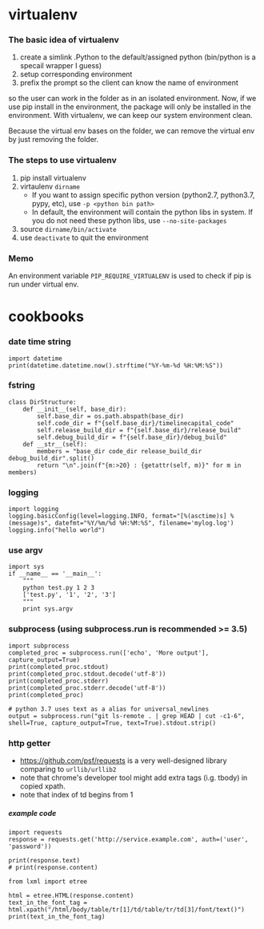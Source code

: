 # virtualenv

### The basic idea of virtualenv

1.  create a simlink .Python to the default/assigned python (bin/python is a specail wrapper I guess)
2.  setup corresponding environment
3.  prefix the prompt so the client can know the name of environment

so the user can work in the folder as in an isolated environment. Now, if we use pip install in the environment, the package will only be installed in the environment. With virtualenv, we can keep our system environment clean.

Because the virtual env bases on the folder, we can remove the virtual env by just removing the folder.

### The steps to use virtualenv

1.  pip install virtualenv
2.  virtaulenv `dirname`
    *  If you want to assign specific python version (python2.7, python3.7, pypy, etc), use `-p <python bin path>`
    *  In default, the environment will contain the python libs in system. If you do not need these python libs, use `--no-site-packages`
3.  source `dirname/bin/activate`
4.  use `deactivate` to quit the environment

### Memo
An environment variable `PIP_REQUIRE_VIRTUALENV` is used to check if pip is run under virtual env.

# cookbooks

### date time string

    import datetime
    print(datetime.datetime.now().strftime("%Y-%m-%d %H:%M:%S"))

### fstring

    class DirStructure:
        def __init__(self, base_dir):
            self.base_dir = os.path.abspath(base_dir)
            self.code_dir = f"{self.base_dir}/timelinecapital_code"
            self.release_build_dir = f"{self.base_dir}/release_build"
            self.debug_build_dir = f"{self.base_dir}/debug_build"
        def __str__(self):
            members = "base_dir code_dir release_build_dir debug_build_dir".split()
            return "\n".join(f"{m:>20} : {getattr(self, m)}" for m in members)

### logging

    import logging
    logging.basicConfig(level=logging.INFO, format="[%(asctime)s] %(message)s", datefmt="%Y/%m/%d %H:%M:%S", filename='mylog.log')
    logging.info("hello world")

### use argv

    import sys
    if __name__ == '__main__':
        """
        python test.py 1 2 3
        ['test.py', '1', '2', '3']
        """
        print sys.argv

### subprocess (using subprocess.run is recommended >= 3.5)

    import subprocess
    completed_proc = subprocess.run(['echo', 'More output'], capture_output=True)
    print(completed_proc.stdout)
    print(completed_proc.stdout.decode('utf-8'))
    print(completed_proc.stderr)
    print(completed_proc.stderr.decode('utf-8'))
    print(completed_proc)
    
    # python 3.7 uses text as a alias for universal_newlines
    output = subprocess.run("git ls-remote . | grep HEAD | cut -c1-6", shell=True, capture_output=True, text=True).stdout.strip()

### http getter
*  https://github.com/psf/requests is a very well-designed library comparing to `urllib/urllib2`
*  note that chrome's developer tool might add extra tags (i.g. tbody) in copied xpath.
*  note that index of td begins from 1

##### example code

    import requests
    response = requests.get('http://service.example.com', auth=('user', 'password'))

    print(response.text)
    # print(response.content)
    
    from lxml import etree
    
    html = etree.HTML(response.content)
    text_in_the_font_tag = html.xpath("/html/body/table/tr[1]/td/table/tr/td[3]/font/text()")
    print(text_in_the_font_tag)
